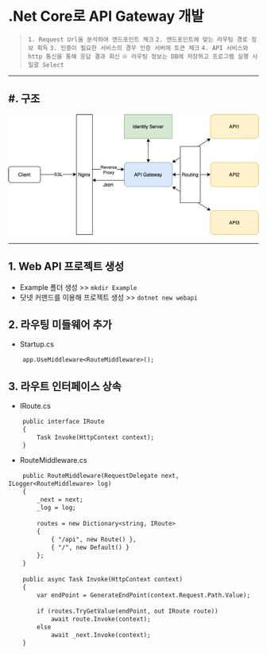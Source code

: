 ﻿# .Net Core로 API Gateway 개발
  > `1. Request Url을 분석하여 엔드포인트 체크`
  > `2. 엔드포인트에 맞는 라우팅 경로 정보 획득`
  > `3. 인증이 필요한 서비스의 경우 인증 서버에 토큰 체크`
  > `4. API 서비스와 http 통신을 통해 응답 결과 회신`
  > `※ 라우팅 정보는 DB에 저장하고 프로그램 실행 시 일괄 Select`

<hr/>

## #. 구조
![architect](./Images/gateway_architect.png)

<hr/>

## 1. Web API 프로젝트 생성
 - Example 폴더 생성 >> ``` mkdir Example ```
 - 닷넷 커맨드를 이용해 프로젝트 생성 >> ``` dotnet new webapi ```

## 2. 라우팅 미들웨어 추가
 - Startup.cs
```
    app.UseMiddleware<RouteMiddleware>();
```

## 3. 라우트 인터페이스 상속
 - IRoute.cs
```
    public interface IRoute
    {
        Task Invoke(HttpContext context);
    }
```
 - RouteMiddleware.cs
```
    public RouteMiddleware(RequestDelegate next, ILogger<RouteMiddleware> log)
    {
        _next = next;
        _log = log;

        routes = new Dictionary<string, IRoute>
        {
            { "/api", new Route() },
            { "/", new Default() }
        };
    }

    public async Task Invoke(HttpContext context)
    {
        var endPoint = GenerateEndPoint(context.Request.Path.Value);

        if (routes.TryGetValue(endPoint, out IRoute route))
            await route.Invoke(context);
        else
            await _next.Invoke(context);
    }
```